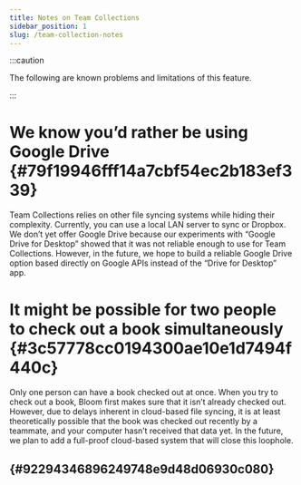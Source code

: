 ```yaml
---
title: Notes on Team Collections
sidebar_position: 1
slug: /team-collection-notes
---
```




:::caution

The following are known problems and limitations of this feature.

:::




# We know you’d rather be using Google Drive {#79f19946fff14a7cbf54ec2b183ef339}


Team Collections relies on other file syncing systems while hiding their complexity. Currently, you can use a local LAN server to sync or Dropbox. We don’t yet offer Google Drive because our experiments with “Google Drive for Desktop” showed that it was not reliable enough to use for Team Collections. However, in the future, we hope to build a reliable Google Drive option based directly on Google APIs instead of the “Drive for Desktop” app.


# It might be possible for two people to check out a book simultaneously {#3c57778cc0194300ae10e1d7494f440c}


Only one person can have a book checked out at once. When you try to check out a book, Bloom first makes sure that it isn’t already checked out. However, due to delays inherent in cloud-based file syncing,  it is at least theoretically possible that the book was checked out recently by a teammate, and your computer hasn’t received that data yet. In the future, we plan to add a full-proof cloud-based system that will close this loophole.


##  {#92294346896249748e9d48d06930c080}

